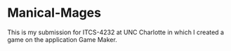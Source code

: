 # Manical-Mages
This is my submission for ITCS-4232 at UNC Charlotte in which I created a game on the application Game Maker. 
